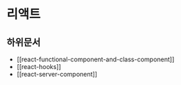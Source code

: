 # 리액트

## 하위문서

- [[react-functional-component-and-class-component]]
- [[react-hooks]]
- [[react-server-component]]
